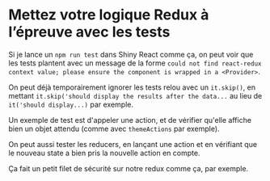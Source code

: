 # Mettez votre logique Redux à l’épreuve avec les tests

Si je lance un `npm run test` dans Shiny React comme ça, on peut voir que les tests plantent avec un message de la forme `could not find react-redux context value; please ensure the component is wrapped in a <Provider>`.

On peut déjà temporairement ignorer les tests relou avec un `it.skip()`, en mettant `it.skip('should display the results after the data...` au lieu de `it('should display...)` par exemple.

Un exemple de test est d'appeler une action, et de vérifier qu'elle affiche bien un objet attendu (comme avec `themeActions` par exemple).

On peut aussi tester les reducers, en lançant une action et en vérifiant que le nouveau state a bien pris la nouvelle action en compte.

Ça fait un petit filet de sécurité sur notre redux comme ça, par exemple.
